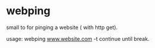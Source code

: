 # webping
small to for pinging a website ( with http get).

usage: webping www.website.com 
-t continue until break.
